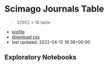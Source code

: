 
# Scimago Journals Table

> 32952 × 18 table


- <a href="https://s3.eu-de.cloud-object-storage.appdomain.cloud/sscub-public-explorer/scimago-journals-profile.html">profile</a>
- <a href="https://s3.eu-de.cloud-object-storage.appdomain.cloud/sscub-public-explorer/scimago-journals.csv">download csv</a>
- last updated: 2022-04-12 19:38+00:00


## Exploratory Notebooks

```{tableofcontents}
```